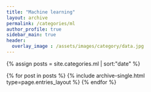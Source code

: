 ```yaml
---
title: "Machine learning"
layout: archive
permalink: /categories/ml
author_profile: true
sidebar_main: true
header:
  overlay_image : /assets/images/category/data.jpg
---
```


{% assign posts = site.categories.ml | sort:"date" %}

{% for post in posts %}
  {% include archive-single.html type=page.entries_layout %}
{% endfor %}

